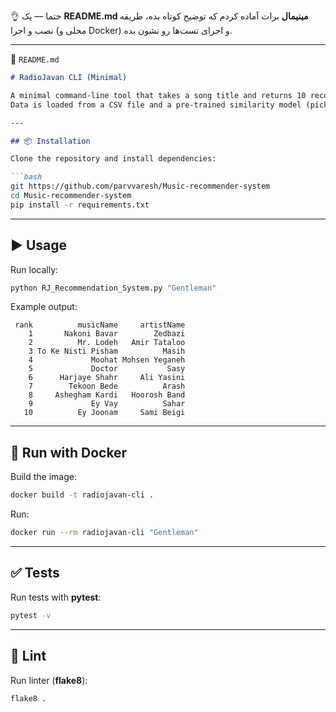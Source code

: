 👌 حتما — یک **README.md مینیمال** برات آماده کردم که توضیح کوتاه بده، طریقه نصب و اجرا (محلی و Docker) و اجرای تست‌ها رو نشون بده.

---

📄 `README.md`

````markdown
# RadioJavan CLI (Minimal)

A minimal command-line tool that takes a song title and returns 10 recommendations.  
Data is loaded from a CSV file and a pre-trained similarity model (pickle).

---

## 📦 Installation

Clone the repository and install dependencies:

```bash
git https://github.com/parvvaresh/Music-recommender-system
cd Music-recommender-system
pip install -r requirements.txt
````

---

## ▶️ Usage

Run locally:

```bash
python RJ_Recommendation_System.py "Gentleman"
```

Example output:

```
 rank          musicName     artistName
    1       Nakoni Bavar        Zedbazi
    2          Mr. Lodeh   Amir Tataloo
    3 To Ke Nisti Pisham          Masih
    4             Moohat Mohsen Yeganeh
    5             Doctor           Sasy
    6      Harjaye Shahr     Ali Yasini
    7        Tekoon Bede          Arash
    8     Ashegham Kardi   Hoorosh Band
    9             Ey Vay          Sahar
   10          Ey Joonam     Sami Beigi
```

---

## 🐳 Run with Docker

Build the image:

```bash
docker build -t radiojavan-cli .
```

Run:

```bash
docker run --rm radiojavan-cli "Gentleman"
```

---

## ✅ Tests

Run tests with **pytest**:

```bash
pytest -v
```

---

## 🧹 Lint

Run linter (**flake8**):

```bash
flake8 .
```
